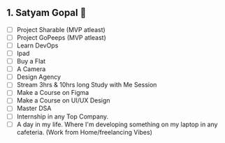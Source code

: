 ## 1. Satyam Gopal 👋
- [ ] Project Sharable (MVP atleast)
- [ ] Project GoPeeps (MVP atleast)
- [ ] Learn DevOps
- [ ] Ipad
- [ ] Buy a Flat
- [ ] A Camera
- [ ] Design Agency
- [ ] Stream 3hrs & 10hrs long Study with Me Session
- [ ] Make a Course on Figma
- [ ] Make a Course on UI/UX Design
- [ ] Master DSA
- [ ] Internship in any Top Company.
- [ ] A day in my life. Where I'm developing something on my laptop in any cafeteria. (Work from Home/freelancing Vibes)
